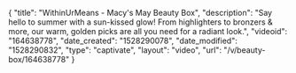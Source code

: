 {
    "title": "WithinUrMeans - Macy's May Beauty Box",
    "description": "Say hello to summer with a sun-kissed glow! From highlighters to bronzers & more, our warm, golden picks are all you need for a radiant look.",
    "videoid": "164638778",
    "date_created": "1528290078",
    "date_modified": "1528290832",
    "type": "captivate",
    "layout": "video",
    "url": "\/v\/beauty-box\/164638778"
}